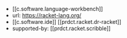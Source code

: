 
- [[c.software.language-workbench]]
- url: https://racket-lang.org/
- [[c.software.ide]] [[prdct.racket.dr-racket]] 
- supported-by: [[prdct.racket.scribble]]